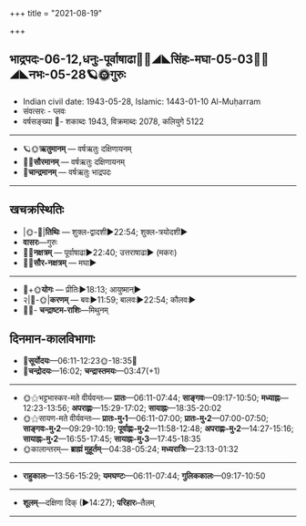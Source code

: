 +++
title = "2021-08-19"

+++
## भाद्रपदः-06-12,धनुः-पूर्वाषाढा🌛🌌◢◣सिंहः-मघा-05-03🌌🌞◢◣नभः-05-28🪐🌞गुरुः
- Indian civil date: 1943-05-28, Islamic: 1443-01-10 Al-Muḥarram
- संवत्सरः - प्लवः
- वर्षसङ्ख्या 🌛- शकाब्दः 1943, विक्रमाब्दः 2078, कलियुगे 5122
___________________
- 🪐🌞**ऋतुमानम्** — वर्षऋतुः दक्षिणायनम्
- 🌌🌞**सौरमानम्** — वर्षऋतुः दक्षिणायनम्
- 🌛**चान्द्रमानम्** — वर्षऋतुः भाद्रपदः
___________________


## खचक्रस्थितिः
- |🌞-🌛|**तिथिः** — शुक्ल-द्वादशी►22:54; शुक्ल-त्रयोदशी►  
- **वासरः**—गुरुः  
- 🌌🌛**नक्षत्रम्** — पूर्वाषाढा►22:40; उत्तराषाढा► (मकरः)  
- 🌌🌞**सौर-नक्षत्रम्** — मघा►  
___________________
- 🌛+🌞**योगः** — प्रीतिः►18:13; आयुष्मान्►  
- २|🌛-🌞|**करणम्** — बवः►11:59; बालवः►22:54; कौलवः►  
- 🌌🌛- **चन्द्राष्टम-राशिः**—मिथुनम्  


## दिनमान-कालविभागाः
- 🌅**सूर्योदयः**—06:11-12:23🌞️-18:35🌇  
- 🌛**चन्द्रोदयः**—16:02; **चन्द्रास्तमयः**—03:47(+1)  
___________________
- 🌞⚝भट्टभास्कर-मते वीर्यवन्तः— **प्रातः**—06:11-07:44; **साङ्गवः**—09:17-10:50; **मध्याह्नः**—12:23-13:56; **अपराह्णः**—15:29-17:02; **सायाह्नः**—18:35-20:02  
- 🌞⚝सायण-मते वीर्यवन्तः— **प्रातः-मु॰1**—06:11-07:00; **प्रातः-मु॰2**—07:00-07:50; **साङ्गवः-मु॰2**—09:29-10:19; **पूर्वाह्णः-मु॰2**—11:58-12:48; **अपराह्णः-मु॰2**—14:27-15:16; **सायाह्नः-मु॰2**—16:55-17:45; **सायाह्नः-मु॰3**—17:45-18:35  
- 🌞कालान्तरम्— **ब्राह्मं मुहूर्तम्**—04:38-05:24; **मध्यरात्रिः**—23:13-01:32  
___________________
- **राहुकालः**—13:56-15:29; **यमघण्टः**—06:11-07:44; **गुलिककालः**—09:17-10:50  
___________________
- **शूलम्**—दक्षिणा दिक् (►14:27); **परिहारः**–तैलम्  
___________________
